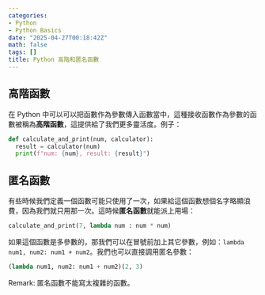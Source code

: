 ```yaml
---
categories:
- Python
- Python Basics
date: "2025-04-27T00:18:42Z"
math: false
tags: []
title: Python 高階和匿名函數
---
```


## 高階函數

在 Python 中可以可以把函數作為參數傳入函數當中，這種接收函數作為參數的函數被稱為**高階函數**，這提供給了我們更多靈活度。例子：

```python
def calculate_and_print(num, calculator):
  result = calculator(num)
  print(f"num: {num}, result: {result}")
```

## 匿名函數

有些時候我們定義一個函數可能只使用了一次，如果給這個函數想個名字略顯浪費，因為我們就只用那一次。這時候**匿名函數**就能派上用場：

```python
calculate_and_print(7, lambda num : num * num)
```

如果這個函數是多參數的，那我們可以在冒號前加上其它參數，例如：`lambda num1, num2: num1 + num2`。我們也可以直接調用匿名參數：

```python
(lambda num1, num2: num1 + num2)(2, 3)
```

Remark: 匿名函數不能寫太複雜的函數。
